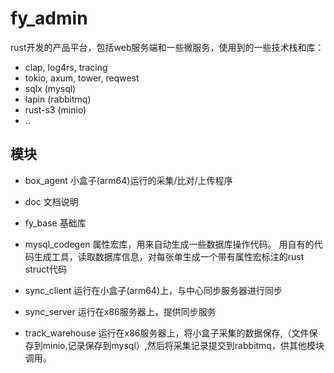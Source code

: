 # fy_admin
rust开发的产品平台，包括web服务端和一些微服务，使用到的一些技术栈和库： 
* clap, log4rs, tracing
* tokio, axum, tower, reqwest
* sqlx (mysql)
* lapin (rabbitmq)
* rust-s3 (minio)
* ..

## 模块
+ box_agent 小盒子(arm64)运行的采集/比对/上传程序

+ doc 文档说明

+ fy_base 基础库

+ mysql_codegen 属性宏库，用来自动生成一些数据库操作代码。
用自有的代码生成工具，读取数据库信息，对每张单生成一个带有属性宏标注的rust struct代码

+ sync_client 运行在小盒子(arm64)上，与中心同步服务器进行同步

+ sync_server 运行在x86服务器上，提供同步服务

+ track_warehouse 运行在x86服务器上，将小盒子采集的数据保存,（文件保存到minio,记录保存到mysql）,然后将采集记录提交到rabbitmq，供其他模块调用。
